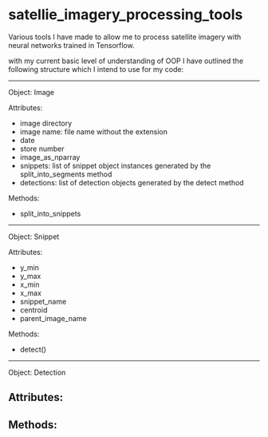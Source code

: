 # satellie_imagery_processing_tools
 Various tools I have made to allow me to process satellite imagery with neural networks trained in Tensorflow.

with my current basic level of understanding of OOP I have outlined the following structure which I intend to use for my code:

--------------------------------------------------------------------------------------------------------
Object: Image

Attributes:
 - image directory
 - image name: file name without the extension
 - date
 - store number
 - image_as_nparray
 - snippets: list of snippet object instances generated by the split_into_segments method
 - detections: list of detection objects generated by the detect method

Methods:
 - split_into_snippets
--------------------------------------------------------------------------------------------------------
Object: Snippet

Attributes:
 - y_min
 - y_max
 - x_min
 - x_max
 - snippet_name
 - centroid
 - parent_image_name


Methods:
 - detect()
--------------------------------------------------------------------------------------------------------
Object: Detection
 
Attributes:
 - 

Methods:
 - 